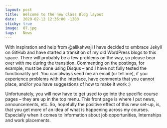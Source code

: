 ```yaml
---
layout: post
title:  Welcome to the new Class Blog layout
date:   2020-02-12 12:36:00 -1200
sticky: true
image:  07.jpg
tags:   News
---
```

With inspiration and help from @alikahwaji I have decided to embrace Jekyll on GitHub and have started a transition of my old WordPress blogs to this space.
There will probably be a few problems on the way, so please bear over with me during the transition. Commenting on the postings, for example, must be done using Disqus – and I have not fully tested the functionality yet. You can always send me an email (or tell me), if you experience problems with the interface, have comments that you cannot place, and/or you have suggestions of how to make it work :)

Unfortunately, you will now have to get used to go into the specific course pages – they are up in the top menu. This front page is where I put news, announcements, etc. So, hopefully the positive effect of this new set-up, is, that you get more of an idea of what is happening across my courses. Especially when it comes to information about job opportunities, Internships and work placements.
